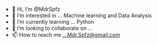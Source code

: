 - 👋 Hi, I’m @MdrSpfz
- 👀 I’m interested in ... Machine learning and Data Analysis
- 🌱 I’m currently learning ... Python
- 💞️ I’m looking to collaborate on ...
- 📫 How to reach me ...Mdr.Spfz@gmail.com

<!---
MdrSpfz/MdrSpfz is a ✨ special ✨ repository because its `README.md` (this file) appears on your GitHub profile.
You can click the Preview link to take a look at your changes.
--->
